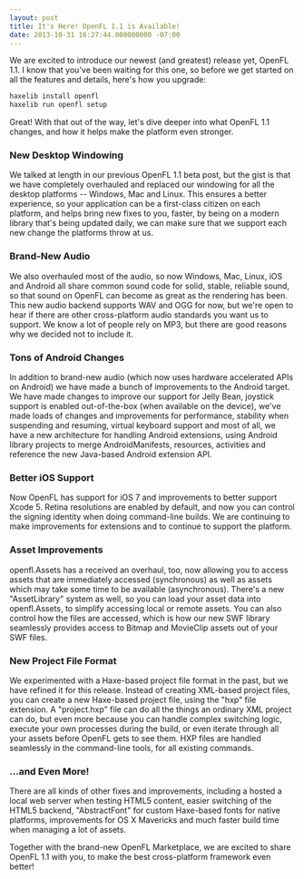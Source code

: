 ```yaml
---
layout: post
title: It's Here! OpenFL 1.1 is Available!
date: 2013-10-31 16:27:44.000000000 -07:00
---
```

We are excited to introduce our newest (and greatest) release yet, OpenFL 1.1. I know that you've been waiting for this one, so before we get started on all the features and details, here's how you upgrade:

```bash
haxelib install openfl
haxelib run openfl setup
```

Great! With that out of the way, let's dive deeper into what OpenFL 1.1 changes, and how it helps make the platform even stronger.<!--more--><a id="more-235"></a>
<h3>New Desktop Windowing</h3>
We talked at length in our previous OpenFL 1.1 beta post, but the gist is that we have completely overhauled and replaced our windowing for all the desktop platforms -- Windows, Mac and Linux. This ensures a better experience, so your application can be a first-class citizen on each platform, and helps bring new fixes to you, faster, by being on a modern library that's being updated daily, we can make sure that we support each new change the platforms throw at us.
<h3>Brand-New Audio</h3>
We also overhauled most of the audio, so now Windows, Mac, Linux, iOS and Android all share common sound code for solid, stable, reliable sound, so that sound on OpenFL can become as great as the rendering has been. This new audio backend supports WAV and OGG for now, but we're open to hear if there are other cross-platform audio standards you want us to support. We know a lot of people rely on MP3, but there are good reasons why we decided not to include it.
<h3>Tons of Android Changes</h3>
In addition to brand-new audio (which now uses hardware accelerated APIs on Android) we have made a bunch of improvements to the Android target. We have made changes to improve our support for Jelly Bean, joystick support is enabled out-of-the-box (when available on the device), we've made loads of changes and improvements for performance, stability when suspending and resuming, virtual keyboard support and most of all, we have a new architecture for handling Android extensions, using Android library projects to merge AndroidManifests, resources, activities and reference the new Java-based Android extension API.
<h3>Better iOS Support</h3>
Now OpenFL has support for iOS 7 and improvements to better support Xcode 5. Retina resolutions are enabled by default, and now you can control the signing identity when doing command-line builds. We are continuing to make improvements for extensions and to continue to support the platform.
<h3>Asset Improvements</h3>
openfl.Assets has a received an overhaul, too, now allowing you to access assets that are immediately accessed (synchronous) as well as assets which may take some time to be available (asynchronous). There's a new "AssetLibrary" system as well, so you can load your asset data into openfl.Assets, to simplify accessing local or remote assets. You can also control how the files are accessed, which is how our new SWF library seamlessly provides access to Bitmap and MovieClip assets out of your SWF files.
<h3>New Project File Format</h3>
We experimented with a Haxe-based project file format in the past, but we have refined it for this release. Instead of creating XML-based project files, you can create a new Haxe-based project file, using the "hxp" file extension. A "project.hxp" file can do all the things an ordinary XML project can do, but even more because you can handle complex switching logic, execute your own processes during the build, or even iterate through all your assets before OpenFL gets to see them. HXP files are handled seamlessly in the command-line tools, for all existing commands.
<h3>...and Even More!</h3>
There are all kinds of other fixes and improvements, including a hosted a local web server when testing HTML5 content, easier switching of the HTML5 backend, "AbstractFont" for custom Haxe-based fonts for native platforms, improvements for OS X Mavericks and much faster build time when managing a lot of assets.

Together with the brand-new OpenFL Marketplace, we are excited to share OpenFL 1.1 with you, to make the best cross-platform framework even better!
